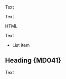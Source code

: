 Text

<!-- Comment -->

Text

<p>HTML</p>

Text

- List item

## Heading {MD041}

Text

<!-- markdownlint-configure-file {
  "first-line-heading": {
    "allow_preamble": true
  },
  "no-inline-html": false
} -->
